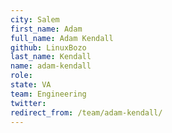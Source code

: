 ```yaml
---
city: Salem
first_name: Adam
full_name: Adam Kendall
github: LinuxBozo
last_name: Kendall
name: adam-kendall
role: 
state: VA
team: Engineering
twitter: 
redirect_from: /team/adam-kendall/
---
```

